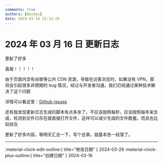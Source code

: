 ```yaml
---
comments: true
authors: [W1ndys]
date: 2024-03-16 22:14:29
---
```


# 2024 年 03 月 16 日 更新日志

更新了好多

<!-- more -->

喜报！！！！！

由于页面内含有谷歌等公共 CDN 资源，导致在访客浏览时，如果没有 VPN，那将会引起很多非预期的 bug 情况，经过与开发者沟通，我们已经通过某种技术解决了这个问题

详情可以看这里：[Github-issues](https://github.com/squidfunk/mkdocs-material/discussions/6918#/)

还有我发现更新日志生成的脚本有点多余了，不应该按照每秒，应该按照每年来生成，检测到文件已存在就直接打开文件，这样可以减少生成的文件数量。而且也比较综合

更新了好多内容，等明天汇总一下，写个总章。就基本告一段落了。

---

:material-clock-edit-outline:{ title="修改日期" } 2024-03-29
:material-clock-plus-outline:{ title="创建日期" } 2024-03-16
